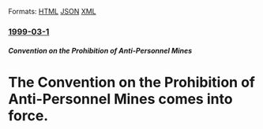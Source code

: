 
Formats: [HTML](/news/1999/03/1/the-convention-on-the-prohibition-of-anti-personnel-mines-comes-into-force.html)  [JSON](/news/1999/03/1/the-convention-on-the-prohibition-of-anti-personnel-mines-comes-into-force.json)  [XML](/news/1999/03/1/the-convention-on-the-prohibition-of-anti-personnel-mines-comes-into-force.xml)  

### [1999-03-1](/news/1999/03/1/index.md)

##### Convention on the Prohibition of Anti-Personnel Mines
#  The Convention on the Prohibition of Anti-Personnel Mines comes into force.



